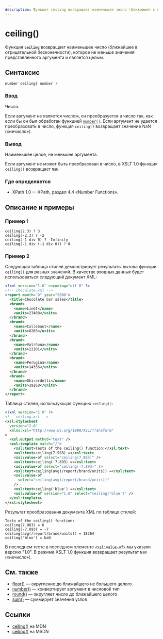 ```yaml
---
description: Функция ceiling возвращает наименьшее число (ближайшее в отрицательной бесконечности), которое не меньше значения представленного аргумента и является целым
---
```


# ceiling()

Функция **`ceiling`** возвращает наименьшее число (ближайшее в отрицательной бесконечности), которое не меньше значения представленного аргумента и является целым.

## Синтаксис

```
number ceiling( number )
```

### Ввод

Число.

Если аргумент не является числом, он преобразуется в число так, как если бы он был обработан функцией [`number()`](number.md). Если аргумент не удается преобразовать в число, функция `ceiling()` возвращает значение NaN («нечисло»).

### Вывод

Наименьшее целое, не меньшее аргумента.

Если аргумент не может быть преобразован в число, в XSLT 1.0 функция `ceiling()` возвращает `NaN`.

### Где определяется

- XPath 1.0 — XPath, раздел 4.4 «Number Functions».

## Описание и примеры

### Пример 1

```
ceiling(2.3) ? 3
ceiling(-2.3) ? -2
ceiling(-1 div 0) ? -Infinity
ceiling(-1 div (-1 div 0)) ? 0
```

### Пример 2

Следующая таблица стилей демонстрирует результаты вызова функции `ceiling()` для разных значений. В качестве входных данных будет использоваться следующий документ XML:

```xml
<?xml version="1.0" encoding="utf-8" ?>
<!-- chocolate.xml -->
<report month="8" year="2006">
  <title>Chocolate bar sales</title>
  <brand>
    <name>Lindt</name>
    <units>27408</units>
  </brand>
  <brand>
    <name>Callebaut</name>
    <units>8203</units>
  </brand>
  <brand>
    <name>Valrhona</name>
    <units>22101</units>
  </brand>
  <brand>
    <name>Perugina</name>
    <units>14336</units>
  </brand>
  <brand>
    <name>Ghirardelli</name>
    <units>19268</units>
  </brand>
</report>
```

Таблица стилей, использующая функцию `ceiling()`:

```xml
<?xml version="1.0" ?>
<!-- ceiling.xsl -->
<xsl:stylesheet
  version="2.0"
  xmlns:xsl="http://www.w3.org/1999/XSL/Transform"
>
  <xsl:output method="text" />
  <xsl:template match="/">
    <xsl:text>Tests of the ceiling() function:</xsl:text>
    <xsl:text>ceiling(7.983) =</xsl:text>
    <xsl:value-of select="ceiling(7.983)" />
    <xsl:text>ceiling(-7.893) =</xsl:text>
    <xsl:value-of select="ceiling(-7.893)" />
    <xsl:text>ceiling(avg(/report/brand/units)) =</xsl:text>
    <xsl:value-of
      select="ceiling(avg(/report/brand/units))"
    />
    <xsl:text>ceiling('blue') =</xsl:text>
    <xsl:value-of version="1.0" select="ceiling('blue')" />
  </xsl:template>
</xsl:stylesheet>
```

Результат преобразования документа XML по таблице стилей:

```
Tests of the ceiling() function:
ceiling(7.983) = 8
ceiling(-7.893) = -7
ceiling(avg(/report/brand/units)) = 18264
ceiling('blue') = NaN
```

В последнем тесте в последнем элементе [`<xsl:value-of>`](../xslt/xsl-value-of.md) мы указали версию "1.0". В режиме XSLT 1.0 функция возвращает результат `NaN` («нечисло»).

## См. также

- [floor()](floor.md) — округление до ближайшего не большего целого
- [number()](number.md) — конвертирует аргумент в числовой тип
- [round()](round.md) — округляет число до ближайшего целого
- [sum()](sum.md) — суммирует значения узлов

## Ссылки

- [ceiling()](https://docs.microsoft.com/en-us/previous-versions/dotnet/netframework-4.0/ms256087%28v%3dvs.100%29) на MDN
- [ceiling()](https://developer.mozilla.org/en/XPath/Functions/ceiling) на MSDN
